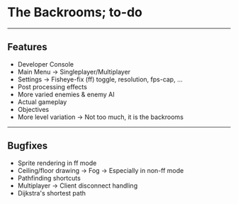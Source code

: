 # The Backrooms; to-do

---
## Features
- Developer Console
- Main Menu
    -> Singleplayer/Multiplayer
- Settings
    -> Fisheye-fix (ff) toggle, resolution, fps-cap, ...
- Post processing effects
- More varied enemies & enemy AI
- Actual gameplay
- Objectives
- More level variation
    -> Not too much, it is the backrooms

---
## Bugfixes
- Sprite rendering in ff mode
- Ceiling/floor drawing
    -> Fog
    -> Especially in non-ff mode
- Pathfinding shortcuts
- Multiplayer
    -> Client disconnect handling
- Dijkstra's shortest path